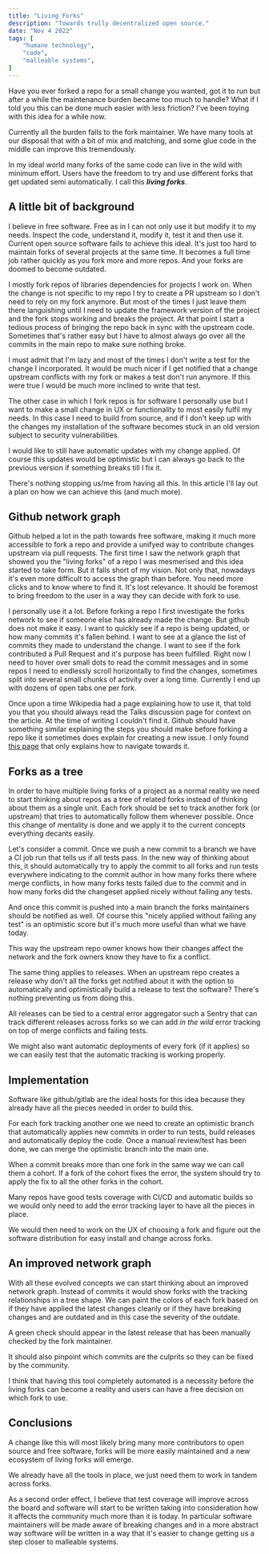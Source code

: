 ```yaml
---
title: "Living Forks"
description: "Towards trully decentralized open source."
date: "Nov 4 2022"
tags: [
    "humane technology",
    "code",
    "malleable systems",
]
---
```


Have you ever forked a repo for a small change you wanted, got it to run but
after a while the maintenance burden became too much to handle? What if I told
you this can be done much easier with less friction? I've been toying with this
idea for a while now.

Currently all the burden falls to the fork maintainer. We have many tools at
our disposal that with a bit of mix and matching, and some glue code in the
middle can improve this tremendously.

In my ideal world many forks of the same code can live in the wild with minimum
effort. Users have the freedom to  try and use different forks that get updated
semi automatically. I call this _**living forks**_.

## A little bit of background

I believe in free software. Free as in I can not only use it but modify it to
my needs. Inspect the code, understand it, modify it, test it and then use it.
Current open source software fails to achieve this ideal. It's just too hard to
maintain forks of several projects at the same time. It becomes a full time job
rather quickly as you fork more and more repos. And your forks are doomed to
become outdated.

I mostly fork repos of libraries dependencies for projects I work on. When the
change is not specific to my repo I try to create a PR upstream so I don't need
to rely on my fork anymore. But most of the times I just leave them there
languishing until I need to update the framework version of the project and the
fork stops working and breaks the project. At that point I start a tedious
process of bringing the repo back in sync with the upstream code. Sometimes
that's rather easy but I have to almost always go over all the commits in the
main repo to make sure nothing broke.

I must admit that I'm lazy and most of the times I don't write a test for the
change I incorporated. It would be much nicer if I get notified that a change
upstream conflicts with my fork or makes a test don't run anymore. If this were
true I would be much more inclined to write that test.

The other case in which I fork repos is for software I personally use but I
want to make a small change in UX or functionality to most easily fulfil my
needs. In this case I need to build from source, and if I don't keep up with
the changes my installation of the software becomes stuck in an old version
subject to security vulnerabilities.

I would like to still have automatic updates with my change applied. Of course
this updates would be optimistic but I can always go back to the previous
version if something breaks till I fix it.

There's nothing stopping us/me from having all this. In this article I'll lay
out a plan on how we can achieve this (and much more).

## Github network graph

Github helped a lot in the path towards free software, making it much more
accessible to fork a repo and provide a unifyed way to contribute changes
upstream via pull requests. The first time I saw the network graph that showed
you the "living forks" of a repo I was mesmerised and this idea started to take
form. But it falls short of my vision. Not only that, nowadays it's even more
difficult to access the graph than before. You need more clicks and to know
where to find it. It's lost relevance. It should be foremost to bring freedom
to the user in a way they can decide with fork to use.

I personally use it a lot. Before forking a repo I first investigate the forks
network to see if someone else has already made the change. But github does not
make it easy. I want to quickly see if a repo is being updated, or how many
commits it's fallen behind. I want to see at a glance the list of commits they
made to understand the change. I want to see if the fork contributed a Pull
Request and it's purpose has been fulfilled. Right now I need to hover over
small dots to read the commit messages and in some repos I need to endlessly
scroll horizontally to find the changes, sometimes split into several small
chunks of activity over a long time.  Currently I end up with dozens of open
tabs one per fork.

Once upon a time Wikipedia had a page explaining how to use it, that told you
that you should always read the Talks discussion page for context on the
article. At the time of writing I couldn't find it. Github should have
something similar explaining the steps you should make before forking a repo
like it sometimes does explain for creating a new issue. I only found [this
page](https://docs.github.com/en/repositories/viewing-activity-and-data-for-your-repository/understanding-connections-between-repositories)
that only explains how to navigate towards it.

## Forks as a tree

In order to have multiple living forks of a project as a normal reality we
need to start thinking about repos as a tree of related forks instead of
thinking about them as a single unit. Each fork should be set to track another
fork (or upstream) that tries to automatically follow them whenever possible.
Once this change of mentality is done and we apply it to the current concepts
everything decants easily.

Let's consider a commit. Once we push a new commit to a branch we have a CI job
run that tells us if all tests pass. In the new way of thinking about this, it
should automatically try to apply the commit to all forks and run tests
everywhere indicating to the commit author in how many forks there where merge
conflicts, in how many forks tests failed due to the commit and in how many
forks did the changeset applied nicely without failing any tests.

And once this commit is pushed into a main branch the forks maintainers should
be notified as well. Of course this "nicely applied without failing any test"
is an optimistic score but it's much more useful than what we have today.

This way the upstream repo owner knows how their changes affect the network and
the fork owners know they have to fix a conflict.

The same thing applies to releases. When an upstream repo creates a release why
don't all the forks get notified about it with the option to automatically and
optimistically build a release to test the software? There's nothing preventing
us from doing this.

All releases can be tied to a central error aggregator such a Sentry that can
track different releases across forks so we can add _in the wild_ error
tracking on top of merge conflicts and failing tests.

We might also want automatic deployments of every fork (if it applies) so we
can easily test that the automatic tracking is working properly.

## Implementation

Software like github/gitlab are the ideal hosts for this idea because they
already have all the pieces needed in order to build this.

For each fork tracking another one we need to create an optimistic branch that
automatically applies new commits in order to run tests, build releases and
automatically deploy the code. Once a manual review/test has been done, we can
merge the optimistic branch into the main one.

When a commit breaks more than one fork in the same way we can call them a
cohort. If a fork of the cohort fixes the error, the system should try to apply
the fix to all the other forks in the cohort.

Many repos have good tests coverage with CI/CD and automatic builds so we would
only need to add the error tracking layer to have all the pieces in place.

We would then need to work on the UX of choosing a fork and figure out the
software distribution for easy install and change across forks.

## An improved network graph

With all these evolved concepts we can start thinking about an improved network
graph. Instead of commits it would show forks with the tracking relationships
in a tree shape. We can paint the colors of each fork based on if they have
applied the latest changes cleanly or if they have breaking changes and are
outdated and in this case the severity of the outdate.

A green check should appear in the latest release that has been manually
checked by the fork maintainer.

It should also pinpoint which commits are the culprits so they can be fixed by
the community.

I think that having this tool completely automated is a necessity before the
living forks can become a reality and users can have a free decision on which
fork to use.

## Conclusions

A change like this will most likely bring many more contributors to open source
and free software, forks will be more easily maintained and a new ecosystem of
living forks will emerge.

We already have all the tools in place, we just need them to work in tandem
across forks.

As a second order effect, I believe that test coverage will improve across the
board and software will start to be written taking into consideration how it
affects the community much more than it is today. In particular software
maintainers will be made aware of breaking changes and in a more abstract way
software will be written in a way that it's easier to change getting us a step
closer to malleable systems.
